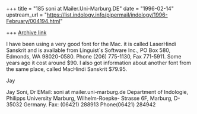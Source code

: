 +++
title = "185 soni at Mailer.Uni-Marburg.DE"
date = "1996-02-14"
upstream_url = "https://list.indology.info/pipermail/indology/1996-February/004194.html"

+++
[Archive link](https://list.indology.info/pipermail/indology/1996-February/004194.html)

I have been using a very good font for the Mac. it is called LaserHindi
Sanskrit and is available from Linguist´s Software Inc., PO Box 580,
Edmonds, WA 98020-0580. Phone (206) 775-1130, Fax 771-5911. Some years ago
it cost around $90. I also got information about another font from the same
place, called MacHindi Sanskrit $79.95.

Jay

Jay Soni, Dr
EMail:  soni at mailer.uni-marburg.de
Department of Indologie, Philipps University Marburg, Wilhelm-Roepke-
Strasse 6F, Marburg, D-35032 Germany.
Fax: (06421) 288913
Phone(06421) 284942






